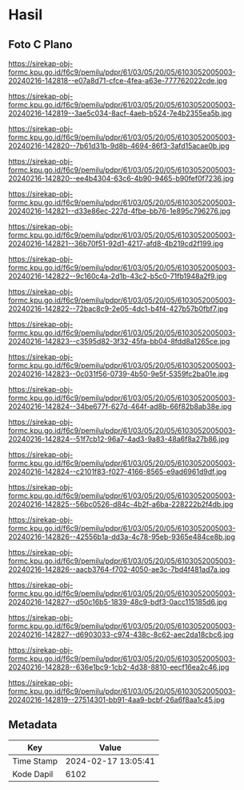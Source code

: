 # Hasil

## Foto C Plano

https://sirekap-obj-formc.kpu.go.id/f6c9/pemilu/pdpr/61/03/05/20/05/6103052005003-20240216-142818--e07a8d71-cfce-4fea-a63e-777762022cde.jpg

https://sirekap-obj-formc.kpu.go.id/f6c9/pemilu/pdpr/61/03/05/20/05/6103052005003-20240216-142819--3ae5c034-8acf-4aeb-b524-7e4b2355ea5b.jpg

https://sirekap-obj-formc.kpu.go.id/f6c9/pemilu/pdpr/61/03/05/20/05/6103052005003-20240216-142820--7b61d31b-9d8b-4694-86f3-3afd15acae0b.jpg

https://sirekap-obj-formc.kpu.go.id/f6c9/pemilu/pdpr/61/03/05/20/05/6103052005003-20240216-142820--ee4b4304-63c6-4b90-9465-b90fef0f7236.jpg

https://sirekap-obj-formc.kpu.go.id/f6c9/pemilu/pdpr/61/03/05/20/05/6103052005003-20240216-142821--d33e86ec-227d-4fbe-bb76-1e895c796276.jpg

https://sirekap-obj-formc.kpu.go.id/f6c9/pemilu/pdpr/61/03/05/20/05/6103052005003-20240216-142821--36b70f51-92d1-4217-afd8-4b219cd2f199.jpg

https://sirekap-obj-formc.kpu.go.id/f6c9/pemilu/pdpr/61/03/05/20/05/6103052005003-20240216-142822--9c160c4a-2d1b-43c2-b5c0-71fb1948a2f9.jpg

https://sirekap-obj-formc.kpu.go.id/f6c9/pemilu/pdpr/61/03/05/20/05/6103052005003-20240216-142822--72bac8c9-2e05-4dc1-b4f4-427b57b0fbf7.jpg

https://sirekap-obj-formc.kpu.go.id/f6c9/pemilu/pdpr/61/03/05/20/05/6103052005003-20240216-142823--c3595d82-3f32-45fa-bb04-8fdd8a1265ce.jpg

https://sirekap-obj-formc.kpu.go.id/f6c9/pemilu/pdpr/61/03/05/20/05/6103052005003-20240216-142823--0c031f56-0739-4b50-9e5f-5359fc2ba01e.jpg

https://sirekap-obj-formc.kpu.go.id/f6c9/pemilu/pdpr/61/03/05/20/05/6103052005003-20240216-142824--34be677f-627d-464f-ad8b-66f82b8ab38e.jpg

https://sirekap-obj-formc.kpu.go.id/f6c9/pemilu/pdpr/61/03/05/20/05/6103052005003-20240216-142824--51f7cb12-96a7-4ad3-9a83-48a6f8a27b86.jpg

https://sirekap-obj-formc.kpu.go.id/f6c9/pemilu/pdpr/61/03/05/20/05/6103052005003-20240216-142824--c2101f83-f027-4166-8565-e9ad6961d9df.jpg

https://sirekap-obj-formc.kpu.go.id/f6c9/pemilu/pdpr/61/03/05/20/05/6103052005003-20240216-142825--56bc0526-d84c-4b2f-a6ba-228222b2f4db.jpg

https://sirekap-obj-formc.kpu.go.id/f6c9/pemilu/pdpr/61/03/05/20/05/6103052005003-20240216-142826--42556b1a-dd3a-4c78-95eb-9365e484ce8b.jpg

https://sirekap-obj-formc.kpu.go.id/f6c9/pemilu/pdpr/61/03/05/20/05/6103052005003-20240216-142826--aacb3764-f702-4050-ae3c-7bd4f481ad7a.jpg

https://sirekap-obj-formc.kpu.go.id/f6c9/pemilu/pdpr/61/03/05/20/05/6103052005003-20240216-142827--d50c16b5-1839-48c9-bdf3-0acc115185d6.jpg

https://sirekap-obj-formc.kpu.go.id/f6c9/pemilu/pdpr/61/03/05/20/05/6103052005003-20240216-142827--d6903033-c974-438c-8c62-aec2da18cbc6.jpg

https://sirekap-obj-formc.kpu.go.id/f6c9/pemilu/pdpr/61/03/05/20/05/6103052005003-20240216-142828--636e1bc9-1cb2-4d38-8810-eecf16ea2c46.jpg

https://sirekap-obj-formc.kpu.go.id/f6c9/pemilu/pdpr/61/03/05/20/05/6103052005003-20240216-142819--27514301-bb91-4aa9-bcbf-26a6f8aa1c45.jpg


## Metadata

| Key        | Value               |
| ---------- | ------------------- |
| Time Stamp | 2024-02-17 13:05:41 |
| Kode Dapil | 6102                |



